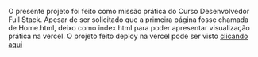 O presente projeto foi feito como missão prática do Curso Desenvolvedor Full Stack. Apesar de ser solicitado que a primeira página fosse chamada de Home.html, deixo como index.html para poder apresentar visualização prática na vercel.
O projeto feito deploy na vercel pode ser visto [clicando aqui](https://missao-pratica-estacio-nv1.vercel.app/index.html)
